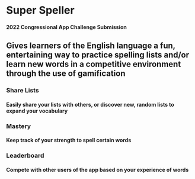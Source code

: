 # Super Speller

#### 2022 Congressional App Challenge Submission

## Gives learners of the English language a fun, entertaining way to practice spelling lists and/or learn new words in a competitive environment through the use of gamification

### Share Lists
#### Easily share your lists with others, or discover new, random lists to expand your vocabulary

### Mastery
#### Keep track of your strength to spell certain words

### Leaderboard
#### Compete with other users of the app based on your experience of words